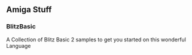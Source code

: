 ## Amiga Stuff

### BlitzBasic
A Collection of Blitz Basic 2 samples to get you started on this wonderful Language
